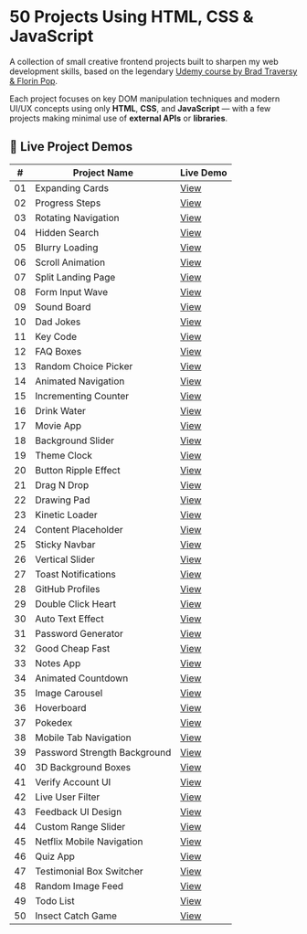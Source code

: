 # 50 Projects Using HTML, CSS & JavaScript

A collection of small creative frontend projects built to sharpen my web development skills, based on the legendary [Udemy course by Brad Traversy & Florin Pop](https://www.udemy.com/course/50-projects-50-days/).

Each project focuses on key DOM manipulation techniques and modern UI/UX concepts using only **HTML**, **CSS**, and **JavaScript** — with a few projects making minimal use of **external APIs** or **libraries**.

## 🚀 Live Project Demos

| # | Project Name | Live Demo |
|--|--------------|-----------|
| 01 | Expanding Cards | [View](https://mohamed70601.github.io/50-projects-html-css-js/01-expanding-cards/) |
| 02 | Progress Steps | [View](https://mohamed70601.github.io/50-projects-html-css-js/02-progress-steps/) |
| 03 | Rotating Navigation | [View](https://mohamed70601.github.io/50-projects-html-css-js/03-rotation-navigation/) |
| 04 | Hidden Search | [View](https://mohamed70601.github.io/50-projects-html-css-js/04-hidden-search/) |
| 05 | Blurry Loading | [View](https://mohamed70601.github.io/50-projects-html-css-js/05-blurry-loading/) |
| 06 | Scroll Animation | [View](https://mohamed70601.github.io/50-projects-html-css-js/06-scroll-animation/) |
| 07 | Split Landing Page | [View](https://mohamed70601.github.io/50-projects-html-css-js/07-split-landing-page/) |
| 08 | Form Input Wave | [View](https://mohamed70601.github.io/50-projects-html-css-js/08-form-input-wave/) |
| 09 | Sound Board | [View](https://mohamed70601.github.io/50-projects-html-css-js/09-sound-board/) |
| 10 | Dad Jokes | [View](https://mohamed70601.github.io/50-projects-html-css-js/10-dad-jokes/) |
| 11 | Key Code | [View](https://mohamed70601.github.io/50-projects-html-css-js/11-key-code/) |
| 12 | FAQ Boxes | [View](https://mohamed70601.github.io/50-projects-html-css-js/12-faq-boxes/) |
| 13 | Random Choice Picker | [View](https://mohamed70601.github.io/50-projects-html-css-js/13-random-choice-picker/) |
| 14 | Animated Navigation | [View](https://mohamed70601.github.io/50-projects-html-css-js/14-animated-navigation/) |
| 15 | Incrementing Counter | [View](https://mohamed70601.github.io/50-projects-html-css-js/15-incrementing-counter/) |
| 16 | Drink Water | [View](https://mohamed70601.github.io/50-projects-html-css-js/16-drink-water/) |
| 17 | Movie App | [View](https://mohamed70601.github.io/50-projects-html-css-js/17-movie-app/) |
| 18 | Background Slider | [View](https://mohamed70601.github.io/50-projects-html-css-js/18-background-slider/) |
| 19 | Theme Clock | [View](https://mohamed70601.github.io/50-projects-html-css-js/19-theme-clock/) |
| 20 | Button Ripple Effect | [View](https://mohamed70601.github.io/50-projects-html-css-js/20-button-ripple-effect/) |
| 21 | Drag N Drop | [View](https://mohamed70601.github.io/50-projects-html-css-js/21-drag-n-drop/) |
| 22 | Drawing Pad | [View](https://mohamed70601.github.io/50-projects-html-css-js/22-drawing-pad/) |
| 23 | Kinetic Loader | [View](https://mohamed70601.github.io/50-projects-html-css-js/23-kinetic-loader/) |
| 24 | Content Placeholder | [View](https://mohamed70601.github.io/50-projects-html-css-js/24-content-placeholder/) |
| 25 | Sticky Navbar | [View](https://mohamed70601.github.io/50-projects-html-css-js/25-sticky-navbar/) |
| 26 | Vertical Slider | [View](https://mohamed70601.github.io/50-projects-html-css-js/26-vertical-slider/) |
| 27 | Toast Notifications | [View](https://mohamed70601.github.io/50-projects-html-css-js/27-toast-notifications/) |
| 28 | GitHub Profiles | [View](https://mohamed70601.github.io/50-projects-html-css-js/28-github-profiles/) |
| 29 | Double Click Heart | [View](https://mohamed70601.github.io/50-projects-html-css-js/29-double-click-heart/) |
| 30 | Auto Text Effect | [View](https://mohamed70601.github.io/50-projects-html-css-js/30-auto-text-effect/) |
| 31 | Password Generator | [View](https://mohamed70601.github.io/50-projects-html-css-js/31-password-generator/) |
| 32 | Good Cheap Fast | [View](https://mohamed70601.github.io/50-projects-html-css-js/32-good-cheap-fast/) |
| 33 | Notes App | [View](https://mohamed70601.github.io/50-projects-html-css-js/33-notes-app/) |
| 34 | Animated Countdown | [View](https://mohamed70601.github.io/50-projects-html-css-js/34-animated-countdown/) |
| 35 | Image Carousel | [View](https://mohamed70601.github.io/50-projects-html-css-js/35-image-carousel/) |
| 36 | Hoverboard | [View](https://mohamed70601.github.io/50-projects-html-css-js/36-hoverboard/) |
| 37 | Pokedex | [View](https://mohamed70601.github.io/50-projects-html-css-js/37-pokedex/) |
| 38 | Mobile Tab Navigation | [View](https://mohamed70601.github.io/50-projects-html-css-js/38-mobile-tab-navigation/) |
| 39 | Password Strength Background | [View](https://mohamed70601.github.io/50-projects-html-css-js/39-password-strength-background/) |
| 40 | 3D Background Boxes | [View](https://mohamed70601.github.io/50-projects-html-css-js/40-3d-background-boxes/) |
| 41 | Verify Account UI | [View](https://mohamed70601.github.io/50-projects-html-css-js/41-verify-account-ui/) |
| 42 | Live User Filter | [View](https://mohamed70601.github.io/50-projects-html-css-js/42-live-user-filter/) |
| 43 | Feedback UI Design | [View](https://mohamed70601.github.io/50-projects-html-css-js/43-feedback-ui-design/) |
| 44 | Custom Range Slider | [View](https://mohamed70601.github.io/50-projects-html-css-js/44-custom-range-slider/) |
| 45 | Netflix Mobile Navigation | [View](https://mohamed70601.github.io/50-projects-html-css-js/45-netflix-mobile-navigation/) |
| 46 | Quiz App | [View](https://mohamed70601.github.io/50-projects-html-css-js/46-quiz-app/) |
| 47 | Testimonial Box Switcher | [View](https://mohamed70601.github.io/50-projects-html-css-js/47-testimonial-box-switcher/) |
| 48 | Random Image Feed | [View](https://mohamed70601.github.io/50-projects-html-css-js/48-random-image-feed/) |
| 49 | Todo List | [View](https://mohamed70601.github.io/50-projects-html-css-js/49-todo-list/) |
| 50 | Insect Catch Game | [View](https://mohamed70601.github.io/50-projects-html-css-js/50-insect-catch-game/) |

